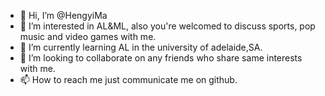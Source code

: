 - 👋 Hi, I’m @HengyiMa
- 👀 I’m interested in AL&ML, also you're welcomed to discuss sports, pop music and video games with me.
- 🌱 I’m currently learning AL in the university of adelaide,SA.
- 💞️ I’m looking to collaborate on any friends who share same interests with me.
- 📫 How to reach me just communicate me on github.
